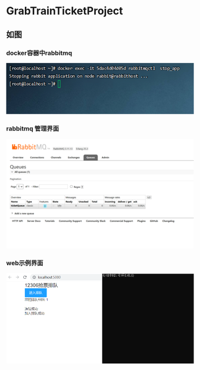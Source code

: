 # GrabTrainTicketProject


## 如图

### docker容器中rabbitmq
![image](https://raw.githubusercontent.com/WuLex/UsefulPicture/main/rabbitmqimg/grabtrainticket/result1.png)

### rabbitmq 管理界面
![image](https://raw.githubusercontent.com/WuLex/UsefulPicture/main/rabbitmqimg/grabtrainticket/result2.png)

### web示例界面
![image](https://raw.githubusercontent.com/WuLex/UsefulPicture/main/rabbitmqimg/grabtrainticket/result3.png)
